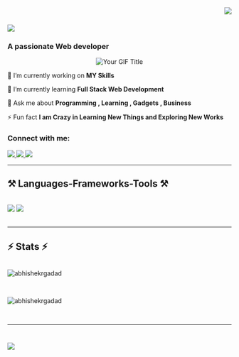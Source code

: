 <img align="right" src="https://visitor-badge.laobi.icu/badge?page_id=abhishekrgadad.abhishekrgadad" />

<h1 align="left">
    <img src="https://readme-typing-svg.herokuapp.com/?font=Righteous&size=35&center=true&vCenter=true&width=500&height=70&duration=4000&lines=Hi+There!+👋;+I'm+Abhishek+R+Gadad!;" />
</h1>

<h3 align="left">A passionate Web developer</h3>

<div style="display: flex; justify-content: center;">
    <img src="https://user-images.githubusercontent.com/74038190/235224431-e8c8c12e-6826-47f1-89fb-2ddad83b3abf.gif" alt="Your GIF Title">
</div>



<div align="left">
 
 🔭 I’m currently working on **MY Skills**
 
 🌱 I’m currently learning **Full Stack Web Development**

💬 Ask me about **Programming , Learning , Gadgets , Business**

⚡ Fun fact **I am Crazy in Learning New Things and Exploring New Works**

 </div>
 <h3 align="left">Connect with me:</h3>
<div align="left"> 
  <a href="abhishekgadad252@gmail.com">
    <img src="https://img.shields.io/badge/Gmail-333333?style=for-the-badge&logo=gmail&logoColor=red" />
  </a>
  <a href="https://linkedin.com/in/abhishekrgadad" target="_blank">
    <img src="https://img.shields.io/badge/LinkedIn-0077B5?style=for-the-badge&logo=linkedin&logoColor=white" target="_blank" />
  </a>
  <a href="https://abhishekrgadad.github.io" target="_blank">
     <img src="https://img.shields.io/badge/Portfolio-FF5722?style=for-the-badge&logo=todoist&logoColor=white" target="_blank" /> <!-- sqlite, safari, google-chrome are other good icon options -->
  </a>
</div>

 <hr/>
 
<h2 align="left">⚒️ Languages-Frameworks-Tools ⚒️</h2>
<br/>
<div align="left">
    <img src="https://skillicons.dev/icons?i=html,css,vscode,github,figma" />
    <img src="https://skillicons.dev/icons?i=javascript,mongodb,c,java,mysql" /><br>
</div>

<br/>
<hr/>

<h2 align="left">⚡ Stats ⚡</h2>

<div style="display: flex; flex-direction: column;">
    <p><img src="https://github-readme-stats.vercel.app/api/top-langs?username=abhishekrgadad&show_icons=true&locale=en&layout=compact" alt="abhishekrgadad" /></p>
    <br/>
<!--    <p>&nbsp;<img src="https://github-readme-stats.vercel.app/api?username=abhishekrgadad&show_icons=true&locale=en" alt="abhishekrgadad" /></p>
    <br/> -->
    <p><img src="https://github-readme-streak-stats.herokuapp.com/?user=abhishekrgadad&" alt="abhishekrgadad" /></p> 
</div>
<br/>
<hr/>

<h1 align="centre">
    <img src="https://readme-typing-svg.herokuapp.com/?font=Righteous&size=35&center=true&vCenter=true&width=500&height=70&duration=4000&lines=Thank+You!+👋;" />
</h1>
